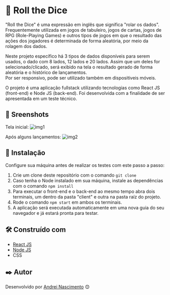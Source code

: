# 🎲 Roll the Dice

"Roll the Dice" é uma expressão em inglês que significa "rolar os dados". 
Frequentemente utilizada em jogos de tabuleiro, jogos de cartas, jogos de RPG (Role-Playing Games)
e outros tipos de jogos em que o resultado das ações dos jogadores é determinada de forma aleatória, por meio da rolagem dos dados. 

Neste projeto específico há 3 tipos de dados disponíveis para serem usados, o dado com 8 lados, 12 lados e 20 lados.
Assim que um deles for selecionado/clicado, será exibido na tela o resultado gerado de forma aleatória e o histórico de lançamentos.  
Por ser responsivo, pode ser utilizado também em dispositiveis móveis.

O projeto é uma aplicação fullstack utilizando tecnologias como React JS (front-end) e Node JS (back-end).
Foi desenvolvida com a finalidade de ser apresentada em um teste técnico.

## 📸 Sreenshots

Tela inicial:
![img1](https://user-images.githubusercontent.com/76922943/227814160-0a7e5a82-3637-4e43-8841-f56e6723dde1.png)

Após alguns lançamentos:
![img2](https://user-images.githubusercontent.com/76922943/227814163-cce7136b-d1e8-4392-8064-c29b2a68f274.png)

## 🔧 Instalação

Configure sua máquina antes de realizar os testes com este passo a passo:

1. Crie um clone deste repositório com o comando `git clone`
2. Caso tenha o Node instalado em sua máquina, instale as dependências com o comando `npm install`
3. Para executar o front-end e o back-end ao mesmo tempo abra dois terminais, um dentro da pasta "client" e outra na pasta raíz do projeto.
4. Rode o comando `npm start` em ambos os terminais.
5. A aplicação será executada automaticamente em uma nova guia do seu navegador e já estará pronta para testar.

## 🛠️ Construído com

* [React JS](https://pt-br.reactjs.org/) 
* [Node JS](https://nodejs.org/en/about)
* CSS

## ✒️ Autor

Desenvolvido por [Andrei Nascimento](https://gist.github.com/andrei-nascimento) 😊
